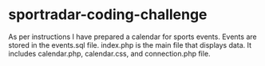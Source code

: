 # sportradar-coding-challenge
As per instructions I have prepared a calendar for sports events. Events are stored in the events.sql file. index.php is the main file that displays data. It includes calendar.php, calendar.css, and connection.php file.  